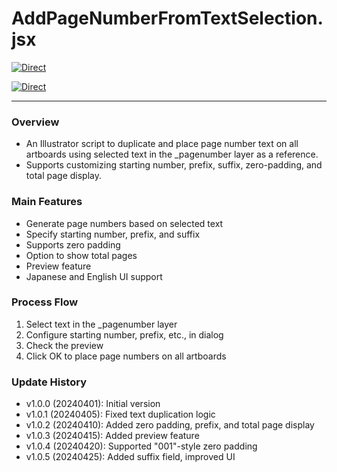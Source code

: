 # AddPageNumberFromTextSelection.jsx

[![Direct](https://img.shields.io/badge/Direct%20Link-AddPageNumberFromTextSelection.jsx-ffcc00.svg)](https://github.com/swwwitch/illustrator-scripts/blob/master/jsx/artboard/AddPageNumberFromTextSelection.jsx)

[![Direct](https://img.shields.io/badge/Back%20to%20home-All%20scripts-cccccc.svg)](https://github.com/swwwitch/illustrator-scripts/blob/master/README.md)

---

### Overview

- An Illustrator script to duplicate and place page number text on all artboards using selected text in the _pagenumber layer as a reference.
- Supports customizing starting number, prefix, suffix, zero-padding, and total page display.

### Main Features

- Generate page numbers based on selected text
- Specify starting number, prefix, and suffix
- Supports zero padding
- Option to show total pages
- Preview feature
- Japanese and English UI support

### Process Flow

1. Select text in the _pagenumber layer
2. Configure starting number, prefix, etc., in dialog
3. Check the preview
4. Click OK to place page numbers on all artboards

### Update History

- v1.0.0 (20240401): Initial version
- v1.0.1 (20240405): Fixed text duplication logic
- v1.0.2 (20240410): Added zero padding, prefix, and total page display
- v1.0.3 (20240415): Added preview feature
- v1.0.4 (20240420): Supported "001"-style zero padding
- v1.0.5 (20240425): Added suffix field, improved UI